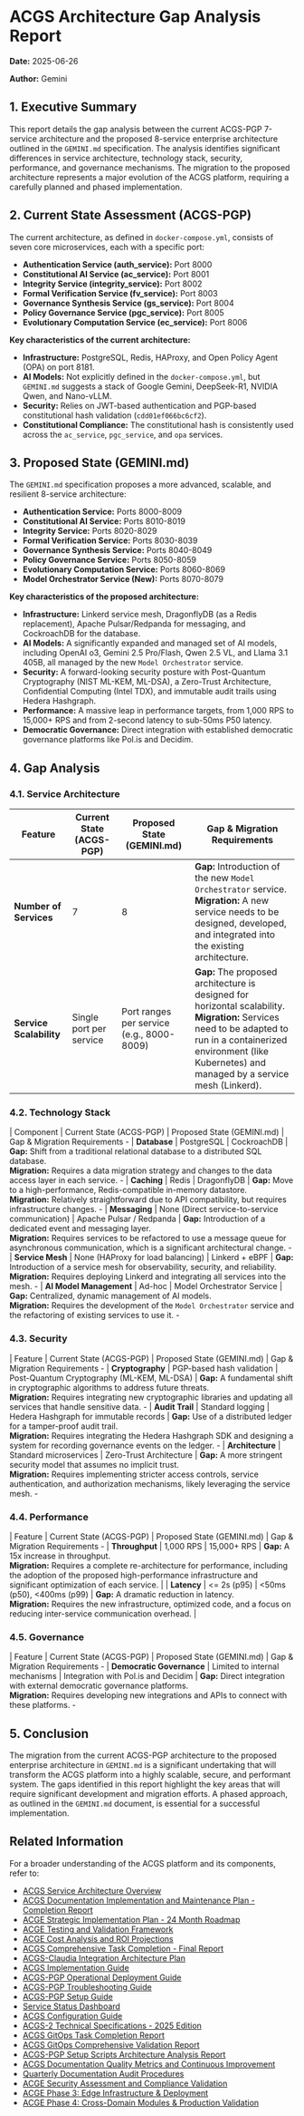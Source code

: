 # ACGS Architecture Gap Analysis Report
<!-- Constitutional Hash: cdd01ef066bc6cf2 -->


**Date:** 2025-06-26

**Author:** Gemini

## 1. Executive Summary

This report details the gap analysis between the current ACGS-PGP 7-service architecture and the proposed 8-service enterprise architecture outlined in the `GEMINI.md` specification. The analysis identifies significant differences in service architecture, technology stack, security, performance, and governance mechanisms. The migration to the proposed architecture represents a major evolution of the ACGS platform, requiring a carefully planned and phased implementation.

## 2. Current State Assessment (ACGS-PGP)

The current architecture, as defined in `docker-compose.yml`, consists of seven core microservices, each with a specific port:

- **Authentication Service (auth_service):** Port 8000
- **Constitutional AI Service (ac_service):** Port 8001
- **Integrity Service (integrity_service):** Port 8002
- **Formal Verification Service (fv_service):** Port 8003
- **Governance Synthesis Service (gs_service):** Port 8004
- **Policy Governance Service (pgc_service):** Port 8005
- **Evolutionary Computation Service (ec_service):** Port 8006

**Key characteristics of the current architecture:**

- **Infrastructure:** PostgreSQL, Redis, HAProxy, and Open Policy Agent (OPA) on port 8181.
- **AI Models:** Not explicitly defined in the `docker-compose.yml`, but `GEMINI.md` suggests a stack of Google Gemini, DeepSeek-R1, NVIDIA Qwen, and Nano-vLLM.
- **Security:** Relies on JWT-based authentication and PGP-based constitutional hash validation (`cdd01ef066bc6cf2`).
- **Constitutional Compliance:** The constitutional hash is consistently used across the `ac_service`, `pgc_service`, and `opa` services.

## 3. Proposed State (GEMINI.md)

The `GEMINI.md` specification proposes a more advanced, scalable, and resilient 8-service architecture:

- **Authentication Service:** Ports 8000-8009
- **Constitutional AI Service:** Ports 8010-8019
- **Integrity Service:** Ports 8020-8029
- **Formal Verification Service:** Ports 8030-8039
- **Governance Synthesis Service:** Ports 8040-8049
- **Policy Governance Service:** Ports 8050-8059
- **Evolutionary Computation Service:** Ports 8060-8069
- **Model Orchestrator Service (New):** Ports 8070-8079

**Key characteristics of the proposed architecture:**

- **Infrastructure:** Linkerd service mesh, DragonflyDB (as a Redis replacement), Apache Pulsar/Redpanda for messaging, and CockroachDB for the database.
- **AI Models:** A significantly expanded and managed set of AI models, including OpenAI o3, Gemini 2.5 Pro/Flash, Qwen 2.5 VL, and Llama 3.1 405B, all managed by the new `Model Orchestrator` service.
- **Security:** A forward-looking security posture with Post-Quantum Cryptography (NIST ML-KEM, ML-DSA), a Zero-Trust Architecture, Confidential Computing (Intel TDX), and immutable audit trails using Hedera Hashgraph.
- **Performance:** A massive leap in performance targets, from 1,000 RPS to 15,000+ RPS and from 2-second latency to sub-50ms P50 latency.
- **Democratic Governance:** Direct integration with established democratic governance platforms like Pol.is and Decidim.

## 4. Gap Analysis

### 4.1. Service Architecture

| Feature                 | Current State (ACGS-PGP) | Proposed State (GEMINI.md)                | Gap & Migration Requirements                                                                                                                                                                                                |
| ----------------------- | ------------------------ | ----------------------------------------- | --------------------------------------------------------------------------------------------------------------------------------------------------------------------------------------------------------------------------- |
| **Number of Services**  | 7                        | 8                                         | **Gap:** Introduction of the new `Model Orchestrator` service. <br> **Migration:** A new service needs to be designed, developed, and integrated into the existing architecture.                                            |
| **Service Scalability** | Single port per service  | Port ranges per service (e.g., 8000-8009) | **Gap:** The proposed architecture is designed for horizontal scalability. <br> **Migration:** Services need to be adapted to run in a containerized environment (like Kubernetes) and managed by a service mesh (Linkerd). |

### 4.2. Technology Stack

| Component | Current State (ACGS-PGP) | Proposed State (GEMINI.md) | Gap & Migration Requirements -
| **Database** | PostgreSQL | CockroachDB | **Gap:** Shift from a traditional relational database to a distributed SQL database. <br> **Migration:** Requires a data migration strategy and changes to the data access layer in each service. -
| **Caching** | Redis | DragonflyDB | **Gap:** Move to a high-performance, Redis-compatible in-memory datastore. <br> **Migration:** Relatively straightforward due to API compatibility, but requires infrastructure changes. -
| **Messaging** | None (Direct service-to-service communication) | Apache Pulsar / Redpanda | **Gap:** Introduction of a dedicated event and messaging layer. <br> **Migration:** Requires services to be refactored to use a message queue for asynchronous communication, which is a significant architectural change. -
| **Service Mesh** | None (HAProxy for load balancing) | Linkerd + eBPF | **Gap:** Introduction of a service mesh for observability, security, and reliability. <br> **Migration:** Requires deploying Linkerd and integrating all services into the mesh. -
| **AI Model Management** | Ad-hoc | Model Orchestrator Service | **Gap:** Centralized, dynamic management of AI models. <br> **Migration:** Requires the development of the `Model Orchestrator` service and the refactoring of existing services to use it. -

### 4.3. Security

| Feature | Current State (ACGS-PGP) | Proposed State (GEMINI.md) | Gap & Migration Requirements -
| **Cryptography** | PGP-based hash validation | Post-Quantum Cryptography (ML-KEM, ML-DSA) | **Gap:** A fundamental shift in cryptographic algorithms to address future threats. <br> **Migration:** Requires integrating new cryptographic libraries and updating all services that handle sensitive data. -
| **Audit Trail** | Standard logging | Hedera Hashgraph for immutable records | **Gap:** Use of a distributed ledger for a tamper-proof audit trail. <br> **Migration:** Requires integrating the Hedera Hashgraph SDK and designing a system for recording governance events on the ledger. -
| **Architecture** | Standard microservices | Zero-Trust Architecture | **Gap:** A more stringent security model that assumes no implicit trust. <br> **Migration:** Requires implementing stricter access controls, service authentication, and authorization mechanisms, likely leveraging the service mesh. -

### 4.4. Performance

| Feature | Current State (ACGS-PGP) | Proposed State (GEMINI.md) | Gap & Migration Requirements -
| **Throughput** | 1,000 RPS | 15,000+ RPS | **Gap:** A 15x increase in throughput. <br> **Migration:** Requires a complete re-architecture for performance, including the adoption of the proposed high-performance infrastructure and significant optimization of each service. |
| **Latency** | <= 2s (p95) | <50ms (p50), <400ms (p99) | **Gap:** A dramatic reduction in latency. <br> **Migration:** Requires the new infrastructure, optimized code, and a focus on reducing inter-service communication overhead. |

### 4.5. Governance

| Feature | Current State (ACGS-PGP) | Proposed State (GEMINI.md) | Gap & Migration Requirements -
| **Democratic Governance** | Limited to internal mechanisms | Integration with Pol.is and Decidim | **Gap:** Direct integration with external democratic governance platforms. <br> **Migration:** Requires developing new integrations and APIs to connect with these platforms. -

## 5. Conclusion

The migration from the current ACGS-PGP architecture to the proposed enterprise architecture in `GEMINI.md` is a significant undertaking that will transform the ACGS platform into a highly scalable, secure, and performant system. The gaps identified in this report highlight the key areas that will require significant development and migration efforts. A phased approach, as outlined in the `GEMINI.md` document, is essential for a successful implementation.

## Related Information

For a broader understanding of the ACGS platform and its components, refer to:

- [ACGS Service Architecture Overview](../../docs/ACGS_SERVICE_OVERVIEW.md)
- [ACGS Documentation Implementation and Maintenance Plan - Completion Report](../../docs/ACGS_DOCUMENTATION_IMPLEMENTATION_COMPLETION_REPORT.md)
- [ACGE Strategic Implementation Plan - 24 Month Roadmap](../../docs/ACGE_STRATEGIC_IMPLEMENTATION_PLAN_24_MONTH.md)
- [ACGE Testing and Validation Framework](../../docs/ACGE_TESTING_VALIDATION_FRAMEWORK.md)
- [ACGE Cost Analysis and ROI Projections](../../docs/ACGE_COST_ANALYSIS_ROI_PROJECTIONS.md)
- [ACGS Comprehensive Task Completion - Final Report](../architecture/ACGS_COMPREHENSIVE_TASK_COMPLETION_FINAL_REPORT.md)
- [ACGS-Claudia Integration Architecture Plan](../architecture/ACGS_CLAUDIA_INTEGRATION_ARCHITECTURE.md)
- [ACGS Implementation Guide](../deployment/ACGS_IMPLEMENTATION_GUIDE.md)
- [ACGS-PGP Operational Deployment Guide](../deployment/ACGS_PGP_OPERATIONAL_DEPLOYMENT_GUIDE.md)
- [ACGS-PGP Troubleshooting Guide](../deployment/ACGS_PGP_TROUBLESHOOTING_GUIDE.md)
- [ACGS-PGP Setup Guide](../deployment/ACGS_PGP_SETUP_GUIDE.md)
- [Service Status Dashboard](../operations/SERVICE_STATUS.md)
- [ACGS Configuration Guide](../configuration/README.md)
- [ACGS-2 Technical Specifications - 2025 Edition](../TECHNICAL_SPECIFICATIONS_2025.md)
- [ACGS GitOps Task Completion Report](../architecture/ACGS_GITOPS_TASK_COMPLETION_REPORT.md)
- [ACGS GitOps Comprehensive Validation Report](../architecture/ACGS_GITOPS_COMPREHENSIVE_VALIDATION_REPORT.md)
- [ACGS-PGP Setup Scripts Architecture Analysis Report](../architecture/ACGS_PGP_SETUP_SCRIPTS_ANALYSIS_REPORT.md)
- [ACGS Documentation Quality Metrics and Continuous Improvement](DOCUMENTATION_QUALITY_METRICS.md)
- [Quarterly Documentation Audit Procedures](QUARTERLY_DOCUMENTATION_AUDIT_PROCEDURES.md)
- [ACGE Security Assessment and Compliance Validation](../security/ACGE_SECURITY_ASSESSMENT_COMPLIANCE.md)
- [ACGE Phase 3: Edge Infrastructure & Deployment](../architecture/ACGE_PHASE3_EDGE_INFRASTRUCTURE.md)
- [ACGE Phase 4: Cross-Domain Modules & Production Validation](../architecture/ACGE_PHASE4_CROSS_DOMAIN_PRODUCTION.md)
